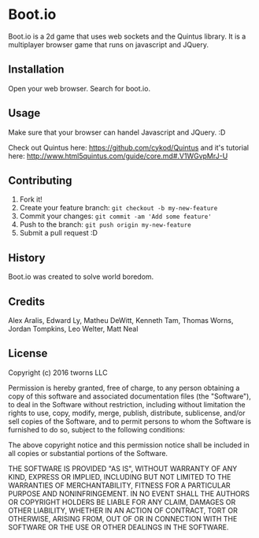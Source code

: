 # Boot.io

Boot.io is a 2d game that uses web sockets and the Quintus library. It is a multiplayer browser game that runs on javascript and JQuery.

## Installation

Open your web browser.
Search for boot.io.

## Usage

Make sure that your browser can handel Javascript and JQuery. :D

Check out Quintus here: https://github.com/cykod/Quintus and it's tutorial here: http://www.html5quintus.com/guide/core.md#.V1WGvpMrJ-U

## Contributing

1. Fork it!
2. Create your feature branch: `git checkout -b my-new-feature`
3. Commit your changes: `git commit -am 'Add some feature'`
4. Push to the branch: `git push origin my-new-feature`
5. Submit a pull request :D

## History

Boot.io was created to solve world boredom.

## Credits

Alex Aralis, Edward Ly, Matheu DeWitt, Kenneth Tam, Thomas Worns, Jordan Tompkins, Leo Welter, Matt Neal

## License

Copyright (c) 2016 tworns LLC

Permission is hereby granted, free of charge, to any person obtaining
a copy of this software and associated documentation files (the
"Software"), to deal in the Software without restriction, including
without limitation the rights to use, copy, modify, merge, publish,
distribute, sublicense, and/or sell copies of the Software, and to
permit persons to whom the Software is furnished to do so, subject to
the following conditions:

The above copyright notice and this permission notice shall be
included in all copies or substantial portions of the Software.

THE SOFTWARE IS PROVIDED "AS IS", WITHOUT WARRANTY OF ANY KIND,
EXPRESS OR IMPLIED, INCLUDING BUT NOT LIMITED TO THE WARRANTIES OF
MERCHANTABILITY, FITNESS FOR A PARTICULAR PURPOSE AND
NONINFRINGEMENT. IN NO EVENT SHALL THE AUTHORS OR COPYRIGHT HOLDERS BE
LIABLE FOR ANY CLAIM, DAMAGES OR OTHER LIABILITY, WHETHER IN AN ACTION
OF CONTRACT, TORT OR OTHERWISE, ARISING FROM, OUT OF OR IN CONNECTION
WITH THE SOFTWARE OR THE USE OR OTHER DEALINGS IN THE SOFTWARE.

